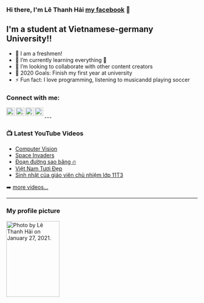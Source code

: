 ### Hi there, I'm Lê Thanh Hải [my facebook][website] 👋 

## I'm a student at Vietnamese-germany University!!

- 🔭 I am a freshmen!
- 🌱 I’m currently learning everything 🤣
- 👯 I’m looking to collaborate with other content creators
- 🥅 2020 Goals: Finish my first year at university
- ⚡ Fun fact: I love programming, listening to musicandd playing soccer

### Connect with me:

[<img align="left" alt="Facebook.com" width="22px" src="https://encrypted-tbn0.gstatic.com/images?q=tbn:ANd9GcTbUIstkkBc48WXEYG9Gzgx-SHCHSZcl451xw&usqp=CAU" />][website]
[<img align="left" alt="YouTube.com" width="22px" src="https://cdn.jsdelivr.net/npm/simple-icons@v3/icons/youtube.svg" />][youtube]
[<img align="left" alt="TikTok.com" width="22px" src="https://images.rawpixel.com/image_png_social_square/czNmcy1wcml2YXRlL3Jhd3BpeGVsX2ltYWdlcy93ZWJzaXRlX2NvbnRlbnQvdjk4Mi1kMS0wOC5wbmc.png?s=BGpfUTQOIGqojg7YHsRtDK52YmuEVm4b828tuek4ONo" />][tiktok]
[<img align="left" alt="Instagram.com" width="22px" src="https://cdn.jsdelivr.net/npm/simple-icons@v3/icons/instagram.svg" />][instagram]

<br />
---

### 📺 Latest YouTube Videos

<!-- YOUTUBE:START -->
- [Computer Vision](https://www.youtube.com/watch?v=-VESuHOmaJk)
- [Space Invaders](https://www.youtube.com/watch?v=rHdJcelfU3A&t=603s)
- [Đoạn đường sao băng 🔥](https://www.youtube.com/watch?v=BKkT0aTEmW4)
- [Việt Nam Tươi Đẹp](https://www.youtube.com/watch?v=J6VfLOm0Vkc)
- [Sinh nhật của giáo viên chủ nhiệm lớp 11T3](https://www.youtube.com/watch?v=sr_Gay7D_EA)
<!-- YOUTUBE:END -->

➡️ [more videos...](https://www.youtube.com/watch?v=66k1mT3Uebc)

---

### My profile picture
<img alt="Photo by Lê Thanh Hải on January 27, 2021." class="x5yr21d xu96u03 x10l6tqk x13vifvy x87ps6o xh8yej3" crossorigin="anonymous" decoding="auto" style="object-fit: cover;"  width=140px height=200px sizes="10px" srcset="https://instagram.fsgn2-4.fna.fbcdn.net/v/t51.2885-15/142802501_536282617257717_5417781672284559735_n.jpg?stp=dst-jpg_e35_p1080x1080&amp;_nc_ht=instagram.fsgn2-4.fna.fbcdn.net&amp;_nc_cat=109&amp;_nc_ohc=YZKWP8BVjmcAX-K8Rgp&amp;edm=ACWDqb8BAAAA&amp;ccb=7-5&amp;ig_cache_key=MjQ5NjM0NzYzMDUzNjU0MDY1Mg%3D%3D.2-ccb7-5&amp;oh=00_AfAy2JvoV8oGjp4y9GVhcVkPDBFaFlLZ-qOd6UUornSh0w&amp;oe=641AFF97&amp;_nc_sid=1527a3 1080w,https://instagram.fsgn2-4.fna.fbcdn.net/v/t51.2885-15/142802501_536282617257717_5417781672284559735_n.jpg?stp=dst-jpg_e35_p720x720&amp;_nc_ht=instagram.fsgn2-4.fna.fbcdn.net&amp;_nc_cat=109&amp;_nc_ohc=YZKWP8BVjmcAX-K8Rgp&amp;edm=ACWDqb8BAAAA&amp;ccb=7-5&amp;ig_cache_key=MjQ5NjM0NzYzMDUzNjU0MDY1Mg%3D%3D.2-ccb7-5&amp;oh=00_AfCgKZX300w98CTiJRUvNJgT8ZetyZmUb1wNtOkUtGu53A&amp;oe=641AFF97&amp;_nc_sid=1527a3 720w,https://instagram.fsgn2-4.fna.fbcdn.net/v/t51.2885-15/142802501_536282617257717_5417781672284559735_n.jpg?stp=dst-jpg_e35_p640x640_sh0.08&amp;_nc_ht=instagram.fsgn2-4.fna.fbcdn.net&amp;_nc_cat=109&amp;_nc_ohc=YZKWP8BVjmcAX-K8Rgp&amp;edm=ACWDqb8BAAAA&amp;ccb=7-5&amp;ig_cache_key=MjQ5NjM0NzYzMDUzNjU0MDY1Mg%3D%3D.2-ccb7-5&amp;oh=00_AfBlYsAI9Ns3pmQjL23DoPaf3nULTeFaPOaijhul2bPIDw&amp;oe=641AFF97&amp;_nc_sid=1527a3 640w,https://instagram.fsgn2-4.fna.fbcdn.net/v/t51.2885-15/142802501_536282617257717_5417781672284559735_n.jpg?stp=dst-jpg_e35_p480x480&amp;_nc_ht=instagram.fsgn2-4.fna.fbcdn.net&amp;_nc_cat=109&amp;_nc_ohc=YZKWP8BVjmcAX-K8Rgp&amp;edm=ACWDqb8BAAAA&amp;ccb=7-5&amp;ig_cache_key=MjQ5NjM0NzYzMDUzNjU0MDY1Mg%3D%3D.2-ccb7-5&amp;oh=00_AfC3NyEc-3aoLtmpVU9gjoYRyC11NXxy5sygXjzJxb5bfA&amp;oe=641AFF97&amp;_nc_sid=1527a3 480w,https://instagram.fsgn2-4.fna.fbcdn.net/v/t51.2885-15/142802501_536282617257717_5417781672284559735_n.jpg?stp=dst-jpg_e35_p320x320&amp;_nc_ht=instagram.fsgn2-4.fna.fbcdn.net&amp;_nc_cat=109&amp;_nc_ohc=YZKWP8BVjmcAX-K8Rgp&amp;edm=ACWDqb8BAAAA&amp;ccb=7-5&amp;ig_cache_key=MjQ5NjM0NzYzMDUzNjU0MDY1Mg%3D%3D.2-ccb7-5&amp;oh=00_AfBT1XBBkWxqc62eRmtJE4wS6dyY-ntJjeYqKd5pZOLNPw&amp;oe=641AFF97&amp;_nc_sid=1527a3 320w,https://instagram.fsgn2-4.fna.fbcdn.net/v/t51.2885-15/142802501_536282617257717_5417781672284559735_n.jpg?stp=dst-jpg_e35_p240x240&amp;_nc_ht=instagram.fsgn2-4.fna.fbcdn.net&amp;_nc_cat=109&amp;_nc_ohc=YZKWP8BVjmcAX-K8Rgp&amp;edm=ACWDqb8BAAAA&amp;ccb=7-5&amp;ig_cache_key=MjQ5NjM0NzYzMDUzNjU0MDY1Mg%3D%3D.2-ccb7-5&amp;oh=00_AfBd7XVMrzC-xxikFQ21UpHTKIu1vrmzHDhHzLjuBePhoQ&amp;oe=641AFF97&amp;_nc_sid=1527a3 240w" src="https://instagram.fsgn2-4.fna.fbcdn.net/v/t51.2885-15/142802501_536282617257717_5417781672284559735_n.jpg?stp=dst-jpg_e35&amp;_nc_ht=instagram.fsgn2-4.fna.fbcdn.net&amp;_nc_cat=109&amp;_nc_ohc=YZKWP8BVjmcAX-K8Rgp&amp;edm=ACWDqb8BAAAA&amp;ccb=7-5&amp;ig_cache_key=MjQ5NjM0NzYzMDUzNjU0MDY1Mg%3D%3D.2-ccb7-5&amp;oh=00_AfCBXHiDzyJgPYkQ5IjMMdCdkC62yrCzlrlif_HsMuqyuw&amp;oe=641AFF97&amp;_nc_sid=1527a3">


</details>

[website]: https://www.facebook.com/profile.php?id=100014373425372
[tiktok]: https://www.tiktok.com/@hailu2003?lang=vi-VN&is_copy_url=1&is_from_webapp=v1
[youtube]: https://youtube.com/codeSTACKr
[instagram]: https://www.instagram.com/thenhai2k3/
